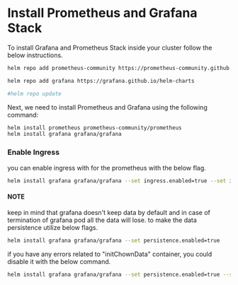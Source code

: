 
# Install Prometheus and Grafana Stack

To install Grafana and Prometheus Stack inside your cluster follow the below instructions.


```bash
helm repo add prometheus-community https://prometheus-community.github.io/helm-charts

helm repo add grafana https://grafana.github.io/helm-charts

#helm repo update

```


Next, we need to install Prometheus and Grafana using the following command:

```bash
helm install prometheus prometheus-community/prometheus
helm install grafana grafana/grafana
```

### Enable Ingress
you can enable ingress with for the prometheus with the below flag.
```bash
helm install grafana grafana/grafana --set ingress.enabled=true --set ingress.hosts='["chart-example.local"]'
```


#### NOTE
keep in mind that grafana doesn't keep data by default and in case of termination of grafana pod all the data will lose. to make the data persistence utilize below flags.

```bash
helm install grafana grafana/grafana --set persistence.enabled=true 
```
if you have any errors related to "initChownData" container, you could disable it with the below command.

```bash
helm install grafana grafana/grafana --set persistence.enabled=true --set initChownData.enabled=false
```


